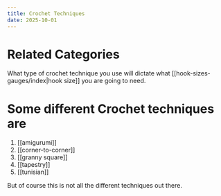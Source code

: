 ```yaml
---
title: Crochet Techniques
date: 2025-10-01
---
```

# Related Categories
What type of crochet technique you use will dictate what [[hook-sizes-gauges/index|hook size]] you are going to need. 

# Some different Crochet techniques are

1. [[amigurumi]]
2. [[corner-to-corner]]
3. [[granny square]]
4. [[tapestry]]
5. [[tunisian]]

But of course this is not all the different techniques out there. 